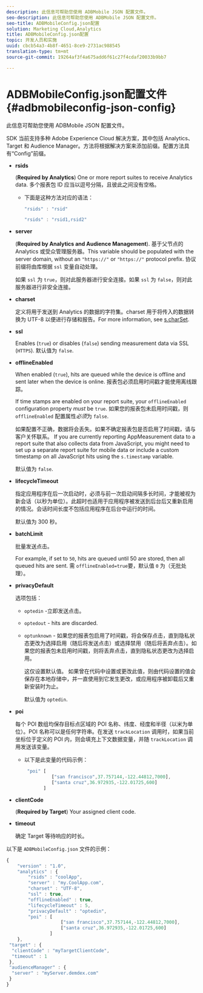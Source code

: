 ```yaml
---
description: 此信息可帮助您使用 ADBMobile JSON 配置文件。
seo-description: 此信息可帮助您使用 ADBMobile JSON 配置文件。
seo-title: ADBMobileConfig.json配置
solution: Marketing Cloud,Analytics
title: ADBMobileConfig.json配置
topic: 开发人员和实施
uuid: cbcb54a3-4b8f-4651-8ce9-2731ac988545
translation-type: tm+mt
source-git-commit: 19264af3f4a675add6f61c27f4cdaf20033b9bb7

---
```



# ADBMobileConfig.json配置文件 {#adbmobileconfig-json-config}

此信息可帮助您使用 ADBMobile JSON 配置文件。

SDK 当前支持多种 Adobe Experience Cloud 解决方案，其中包括 Analytics、Target 和 Audience Manager。方法将根据解决方案来添加前缀。配置方法具有“Config”前缀。

* **rsids**

   (**Required by Analytics**) One or more report suites to receive Analytics data. 多个报表包 ID 应当以逗号分隔，且彼此之间没有空格。

   * 下面是这种方法对应的语法：

      ```js
      "rsids" : "rsid"
      ```

      ```js
      "rsids" : "rsid1,rsid2"
      ```

* **server**

   (**Required by Analytics and Audience Management**). 基于父节点的 Analytics 或受众管理服务器。This variable should be populated with the server domain, without an `"https://"` or `"https://"` protocol prefix. 协议前缀将由库根据 `ssl` 变量自动处理。

   如果 `ssl` 为 `true`，则对此服务器进行安全连接。如果 `ssl` 为 `false`，则对此服务器进行非安全连接。

* **charset**

   定义将用于发送到 Analytics 的数据的字符集。charset 用于将传入的数据转换为 UTF-8 以便进行存储和报告。For more information, see [s.charSet](https://marketing.adobe.com/resources/help/en_US/sc/implement/charset.html).

* **ssl**

   Enables (`true`) or disables (`false`) sending measurement data via SSL (`HTTPS`). 默认值为 `false`.

* **offlineEnabled**

   When enabled (`true`), hits are queued while the device is offline and sent later when the device is online. 报表包必须启用时间戳才能使用离线跟踪。

   If time stamps are enabled on your report suite, your `offlineEnabled` configuration property *must* be `true`. 如果您的报表包未启用时间戳，则 `offlineEnabled` 配置属性&#x200B;*必须*&#x200B;为 `false`.

   如果配置不正确，数据将会丢失。如果不确定报表包是否启用了时间戳，请与客户关怀联系。 If you are currently reporting AppMeasurement data to a report suite that also collects data from JavaScript, you might need to set up a separate report suite for mobile data or include a custom timestamp on all JavaScript hits using the `s.timestamp` variable.

   默认值为 `false`.

* **lifecycleTimeout**

   指定应用程序在后一次启动时，必须与前一次启动间隔多长时间，才能被视为新会话（以秒为单位）。此超时也适用于应用程序被发送到后台后又重新启用的情况。会话时间长度不包括应用程序在后台中运行的时间。

   默认值为 300 秒。

* **batchLimit**

   批量发送点击。

   For example, if set to `50`, hits are queued until 50 are stored, then all queued hits are sent. 需 `offlineEnabled=true`要，默认值 `0` 为（无批处理）。

* **privacyDefault**

   选项包括：

   * `optedin` -立即发送点击。
   * `optedout` - hits are discarded.
   * `optunknown` - 如果您的报表包启用了时间戳，将会保存点击，直到隐私状态更改为选择启用（随后将发送点击）或选择禁用（随后将丢弃点击）。如果您的报表包未启用时间戳，则将丢弃点击，直到隐私状态更改为选择启用。

      这仅设置默认值。 如果曾在代码中设置或更改此值，则由代码设置的值会保存在本地存储中，并一直使用到它发生更改，或应用程序被卸载后又重新安装时为止。

      默认值为 `optedin`.

* **poi**

   每个 POI 数组均保存目标点区域的 POI 名称、纬度、经度和半径（以米为单位）。POI 名称可以是任何字符串。在发送 `trackLocation` 调用时，如果当前坐标位于定义的 POI 内，则会填充上下文数据变量，并随 `trackLocation` 调用发送该变量。

   * 以下是此变量的代码示例：

      ```js
       "poi" [ 
                ["san francisco",37.757144,-122.44812,7000], 
                ["santa cruz",36.972935,-122.01725,600] 
             ]
      ```

* **clientCode**

   (**Required by Target**) Your assigned client code.

* **timeout**

   确定 Target 等待响应的时长。

以下是 `ADBMobileConfig.json` 文件的示例：

```js
{ 
    "version" : "1.0",
    "analytics" : {
        "rsids" : "coolApp",
        "server" : "my.CoolApp.com",
        "charset" : "UTF-8",
        "ssl" : true,
        "offlineEnabled" : true,
        "lifecycleTimeout" : 5,
        "privacyDefault" : "optedin",
        "poi" : [ 
                    ["san francisco",37.757144,-122.44812,7000],
                    ["santa cruz",36.972935,-122.01725,600]
                ]
    },
 "target" : {
  "clientCode" : "myTargetClientCode",
  "timeout" : 1
 },
 "audienceManager" : {
  "server" : "myServer.demdex.com"
 }
}
```
